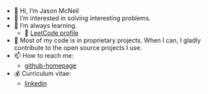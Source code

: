 - 👋 Hi, I’m Jason McNeil
- 👀 I’m interested in solving interesting problems.
- 🌱 I’m always learning.
  - 🎲 [LeetCode profile](https://leetcode.com/sixcolors/)
- 👔 Most of my code is in proprietary projects. When I can, I gladly contribute to the open source projects I use. 
- 📫 How to reach me:
  - [github-homepage](https://sixcolors.github.io/jasons-homepage/)
- 💰 Curriculum vitae:
  - [linkedin](https://www.linkedin.com/in/jason-m-74353b169)
